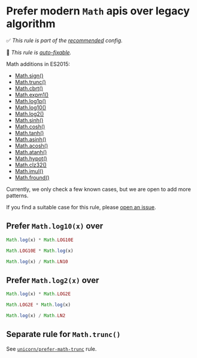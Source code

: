 # Prefer modern `Math` apis over legacy algorithm

<!-- Do not manually modify RULE_NOTICE part. Run: `npm run generate-rule-notices` -->
<!-- RULE_NOTICE -->
✅ *This rule is part of the [recommended](https://github.com/sindresorhus/eslint-plugin-unicorn#recommended-config) config.*

🔧 *This rule is [auto-fixable](https://eslint.org/docs/user-guide/command-line-interface#fixing-problems).*
<!-- /RULE_NOTICE -->

Math additions in ES2015:

- [Math.sign()](https://developer.mozilla.org/en-US/docs/Web/JavaScript/Reference/Global_Objects/Math/sign)
- [Math.trunc()](https://developer.mozilla.org/en-US/docs/Web/JavaScript/Reference/Global_Objects/Math/trunc)
- [Math.cbrt()](https://developer.mozilla.org/en-US/docs/Web/JavaScript/Reference/Global_Objects/Math/cbrt)
- [Math.expm1()](https://developer.mozilla.org/en-US/docs/Web/JavaScript/Reference/Global_Objects/Math/expm1)
- [Math.log1p()](https://developer.mozilla.org/en-US/docs/Web/JavaScript/Reference/Global_Objects/Math/log1p)
- [Math.log10()](https://developer.mozilla.org/en-US/docs/Web/JavaScript/Reference/Global_Objects/Math/log10)
- [Math.log2()](https://developer.mozilla.org/en-US/docs/Web/JavaScript/Reference/Global_Objects/Math/log2)
- [Math.sinh()](https://developer.mozilla.org/en-US/docs/Web/JavaScript/Reference/Global_Objects/Math/sinh)
- [Math.cosh()](https://developer.mozilla.org/en-US/docs/Web/JavaScript/Reference/Global_Objects/Math/cosh)
- [Math.tanh()](https://developer.mozilla.org/en-US/docs/Web/JavaScript/Reference/Global_Objects/Math/tanh)
- [Math.asinh()](https://developer.mozilla.org/en-US/docs/Web/JavaScript/Reference/Global_Objects/Math/asinh)
- [Math.acosh()](https://developer.mozilla.org/en-US/docs/Web/JavaScript/Reference/Global_Objects/Math/acosh)
- [Math.atanh()](https://developer.mozilla.org/en-US/docs/Web/JavaScript/Reference/Global_Objects/Math/atanh)
- [Math.hypot()](https://developer.mozilla.org/en-US/docs/Web/JavaScript/Reference/Global_Objects/Math/hypot)
- [Math.clz32()](https://developer.mozilla.org/en-US/docs/Web/JavaScript/Reference/Global_Objects/Math/clz32)
- [Math.imul()](https://developer.mozilla.org/en-US/docs/Web/JavaScript/Reference/Global_Objects/Math/imul)
- [Math.fround()](https://developer.mozilla.org/en-US/docs/Web/JavaScript/Reference/Global_Objects/Math/fround)

Currently, we only check a few known cases, but we are open to add more patterns.

If you find a suitable case for this rule, please [open an issue](https://github.com/sindresorhus/eslint-plugin-unicorn/issues/new?title=%20`prefer-modern-math-apis`%20%20change%20request&labels=evaluating).

## Prefer `Math.log10(x)` over

```js
Math.log(x) * Math.LOG10E
```

```js
Math.LOG10E * Math.log(x)
```

```js
Math.log(x) / Math.LN10
```

## Prefer `Math.log2(x)` over

```js
Math.log(x) * Math.LOG2E
```

```js
Math.LOG2E * Math.log(x)
```

```js
Math.log(x) / Math.LN2
```

## Separate rule for `Math.trunc()`

See [`unicorn/prefer-math-trunc`](./prefer-math-trunc.md) rule.
